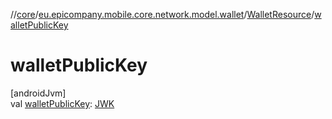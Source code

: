 //[core](../../../index.md)/[eu.epicompany.mobile.core.network.model.wallet](../index.md)/[WalletResource](index.md)/[walletPublicKey](wallet-public-key.md)

# walletPublicKey

[androidJvm]\
val [walletPublicKey](wallet-public-key.md): [JWK](../../eu.epicompany.mobile.core.domain.model.authentication/-j-w-k/index.md)
